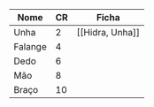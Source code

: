 | Nome    | CR  | Ficha           |
| ------- | --- | --------------- |
| Unha    | 2   | [[Hidra, Unha]] | 
| Falange | 4   |                 |
| Dedo    | 6   |                 |
| Mão     | 8   |                 |
| Braço   | 10  |                 |


